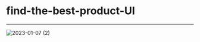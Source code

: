 # find-the-best-product-UI
---
![2023-01-07 (2)](https://user-images.githubusercontent.com/88617780/211162783-810506f5-d79c-4e99-86b8-599512251b2e.png)

